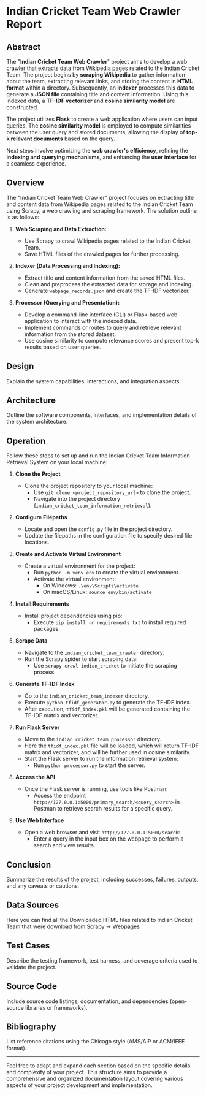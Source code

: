 # Indian Cricket Team Web Crawler Report

## Abstract

<!-- Provide a concise summary of your project's development, objectives, and next steps. -->

The "**Indian Cricket Team Web Crawler**" project aims to develop a web crawler that extracts data from Wikipedia pages related to the Indian Cricket Team. The project begins by **scraping Wikipedia** to gather information about the team, extracting relevant links, and storing the content in **HTML format** within a directory. Subsequently, an **indexer** processes this data to generate a **JSON file** containing title and content information. Using this indexed data, a **TF-IDF vectorizer** and **cosine similarity model** are constructed.

The project utilizes **Flask** to create a web application where users can input queries. The **cosine similarity model** is employed to compute similarities between the user query and stored documents, allowing the display of **top-k relevant documents** based on the query.

Next steps involve optimizing the **web crawler's efficiency**, refining the **indexing and querying mechanisms**, and enhancing the **user interface** for a seamless experience.

## Overview
<!-- Describe the solution outline, relevant literature, and the proposed system in detail. -->

The "Indian Cricket Team Web Crawler" project focuses on extracting title and content data from Wikipedia pages related to the Indian Cricket Team using Scrapy, a web crawling and scraping framework. The solution outline is as follows:

1. **Web Scraping and Data Extraction:**
   - Use Scrapy to crawl Wikipedia pages related to the Indian Cricket Team.
   - Save HTML files of the crawled pages for further processing.

2. **Indexer (Data Processing and Indexing):**
   - Extract title and content information from the saved HTML files.
   - Clean and preprocess the extracted data for storage and indexing.
   - Generate `webpage_records.json` and create the TF-IDF vectorizer.

3. **Processor (Querying and Presentation):**
   - Develop a command-line interface (CLI) or Flask-based web application to interact with the indexed data.
   - Implement commands or routes to query and retrieve relevant information from the stored dataset.
   - Use cosine similarity to compute relevance scores and present top-k results based on user queries.


## Design

Explain the system capabilities, interactions, and integration aspects.

## Architecture

Outline the software components, interfaces, and implementation details of the system architecture.

## Operation

<!-- Detail the software commands, inputs required, and installation instructions. -->

Follow these steps to set up and run the Indian Cricket Team Information Retrieval System on your local machine:

1. **Clone the Project**
   - Clone the project repository to your local machine:
     - Use `git clone <project_repository_url>` to clone the project.
     - Navigate into the project directory (`indian_cricket_team_information_retrieval`).

2. **Configure Filepaths**
   - Locate and open the `config.py` file in the project directory.
   - Update the filepaths in the configuration file to specify desired file locations.

3. **Create and Activate Virtual Environment**
   - Create a virtual environment for the project:
     - Run `python -m venv env` to create the virtual environment.
     - Activate the virtual environment:
       - On Windows: `.\env\Scripts\activate`
       - On macOS/Linux: `source env/bin/activate`

4. **Install Requirements**
   - Install project dependencies using pip:
     - Execute `pip install -r requirements.txt` to install required packages.

5. **Scrape Data**
   - Navigate to the `indian_cricket_team_crawler` directory.
   - Run the Scrapy spider to start scraping data:
     - Use `scrapy crawl indian_cricket` to initiate the scraping process.

6. **Generate TF-IDF Index**
   - Go to the `indian_cricket_team_indexer` directory.
   - Execute `python tfidf_generator.py` to generate the TF-IDF index.
   - After execution, `tfidf_index.pkl` will be generated containing the TF-IDF matrix and vectorizer.

7. **Run Flask Server**
   - Move to the `indian_cricket_team_processor` directory.
   - Here the `tfidf_index.pkl` file will be loaded, which will return TF-IDF matrix and vectorizer, and will be further used in cosine similarity.
   - Start the Flask server to run the information retrieval system:
     - Run `python processor.py` to start the server.

8. **Access the API**
   - Once the Flask server is running, use tools like Postman:
     - Access the endpoint `http://127.0.0.1:5000/primary_search/<query_search>` in Postman to retrieve search results for a specific query.

9. **Use Web Interface**
   - Open a web browser and visit `http://127.0.0.1:5000/search`:
     - Enter a query in the input box on the webpage to perform a search and view results.




## Conclusion

Summarize the results of the project, including successes, failures, outputs, and any caveats or cautions.

## Data Sources

Here you can find all the Downloaded HTML files related to Indian Cricket Team that were download from Scrapy -> [Webpages](generated_files/webpages)

<!-- Provide links, downloads, or access information for any data sources used in the project. -->

## Test Cases

Describe the testing framework, test harness, and coverage criteria used to validate the project.

## Source Code

Include source code listings, documentation, and dependencies (open-source libraries or frameworks).

## Bibliography

List reference citations using the Chicago style (AMS/AIP or ACM/IEEE format).

---

Feel free to adapt and expand each section based on the specific details and complexity of your project. This structure aims to provide a comprehensive and organized documentation layout covering various aspects of your project development and implementation.
